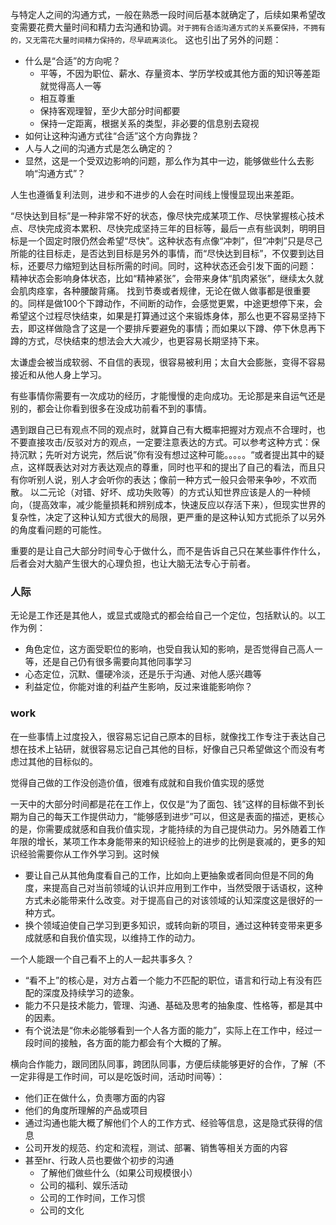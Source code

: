 与特定人之间的沟通方式，一般在熟悉一段时间后基本就确定了，后续如果希望改变需要花费大量时间和精力去沟通和协调。`对于拥有合适沟通方式的关系要保持，不拥有的，又无需花大量时间精力保持的，尽早疏离淡化`。
这也引出了另外的问题：
- 什么是“合适”的方向呢？
    - 平等，不因为职位、薪水、存量资本、学历学校或其他方面的知识等差距就觉得高人一等
    - 相互尊重
    - 保持客观理智，至少大部分时间都要
    - 保持一定距离，根据关系的类型，非必要的信息别去窥视
- 如何让这种沟通方式往“合适”这个方向靠拢？
- 人与人之间的沟通方式是怎么确定的？
- 显然，这是一个受双边影响的问题，那么作为其中一边，能够做些什么去影响“沟通方式”？

人生也遵循复利法则，进步和不进步的人会在时间线上慢慢显现出来差距。

“尽快达到目标”是一种非常不好的状态，像尽快完成某项工作、尽快掌握核心技术点、尽快完成资本累积、尽快完成坚持三年的目标等，最后一点有些讽刺，明明目标是一个固定时限仍然会希望“尽快”。这种状态有点像“冲刺”，但“冲刺”只是尽己所能的往目标走，是否达到目标是另外的事情，而“尽快达到目标”，不仅要到达目标，还要尽力缩短到达目标所需的时间。同时，这种状态还会引发下面的问题：
精神状态会影响身体状态，比如“精神紧张”，会带来身体“肌肉紧张”，继续太久就会肌肉痉挛，各种腰酸背痛。
找到节奏或者规律，无论在做人做事都是很重要的。同样是做100个下蹲动作，不间断的动作，会感觉更累，中途更想停下来，会希望这个过程尽快结束，如果是打算通过这个来锻炼身体，那么也更不容易坚持下去，即这样做隐含了这是一个要排斥要避免的事情；而如果以下蹲、停下休息再下蹲的方式，尽快结束的想法会大大减少，也更容易长期坚持下来。

太谦虚会被当成软弱、不自信的表现，很容易被利用；太自大会膨胀，变得不容易接近和从他人身上学习。

有些事情你需要有一次成功的经历，才能慢慢的走向成功。无论那是来自运气还是别的，都会让你看到很多在没成功前看不到的事情。

遇到跟自己已有观点不同的观点时，就算自己有大概率把握对方观点不合理时，也不要直接攻击/反驳对方的观点，一定要注意表达的方式。可以参考这种方式：保持沉默；先听对方说完，然后说”你有没有想过这种可能。。。。。“或者提出其中的疑点，这样既表达对对方表达观点的尊重，同时也平和的提出了自己的看法，而且只有你听别人说，别人才会听你的表达；像前一种方式一般只会带来争吵，不欢而散。
以二元论（对错、好坏、成功失败等）的方式认知世界应该是人的一种倾向，（提高效率，减少能量损耗和辨别成本，快速反应以存活下来），但现实世界的复杂性，决定了这种认知方式很大的局限，更严重的是这种认知方式扼杀了以另外的角度看问题的可能性。

重要的是让自己大部分时间专心于做什么，而不是告诉自己只在某些事件作什么，后者会对大脑产生很大的心理负担，也让大脑无法专心于前者。

### 人际
无论是工作还是其他人，或显式或隐式的都会给自己一个定位，包括默认的。以工作为例：
- 角色定位，这方面受职位的影响，也受自我认知的影响，是否觉得自己高人一等，还是自己仍有很多需要向其他同事学习
- 心态定位，沉默、僵硬冷淡，还是乐于沟通、对他人感兴趣等
- 利益定位，你能对谁的利益产生影响，反过来谁能影响你？

### work
在一些事情上过度投入，很容易忘记自己原本的目标，就像找工作专注于表达自己想在技术上钻研，就很容易忘记自己其他的目标，好像自己只希望做这个而没有考虑过其他的目标似的。

觉得自己做的工作没创造价值，很难有成就和自我价值实现的感觉

一天中的大部分时间都是花在工作上，仅仅是“为了面包、钱”这样的目标做不到长期为自己的每天工作提供动力，“能够感到进步”可以，但这是表面的描述，更核心的是，你需要成就感和自我价值实现，才能持续的为自己提供动力。另外随着工作年限的增长，某项工作本身能带来的知识经验上的进步的比例是衰减的，更多的知识经验需要你从工作外学习到。这时候
- 要让自己从其他角度看自己的工作，比如向上更抽象或者同向但是不同的角度，来提高自己对当前领域的认识并应用到工作中，当然受限于话语权，这种方式未必能带来什么改变。对于提高自己的对该领域的认知深度这是很好的一种方式。
- 换个领域迫使自己学习到更多知识，或转向新的项目，通过这种转变带来更多成就感和自我价值实现，以维持工作的动力。

一个人能跟一个自己看不上的人一起共事多久？
- “看不上”的核心是，对方占着一个能力不匹配的职位，语言和行动上有没有匹配的深度及持续学习的迹象。
- 能力不只是技术能力，管理、沟通、基础及思考的抽象度、性格等，都是其中的因素。
- 有个说法是“你未必能够看到一个人各方面的能力”，实际上在工作中，经过一段时间的接触，各方面的能力都会有个大概的了解。

横向合作能力，跟同团队同事，跨团队同事，方便后续能够更好的合作，了解（不一定非得是工作时间，可以是吃饭时间，活动时间等）：
- 他们正在做什么，负责哪方面的内容
- 他们的角度所理解的产品或项目
- 通过沟通也能大概了解他们个人的工作方式、经验等信息，这是隐式获得的信息
- 公司开发的规范、约定和流程，测试、部署、销售等相关方面的内容
- 甚至hr、行政人员也要做个初步的沟通
    - 了解他们做些什么（如果公司规模很小）
    - 公司的福利、娱乐活动
    - 公司的工作时间，工作习惯
    - 公司的文化
